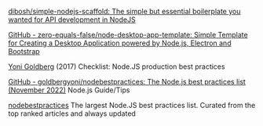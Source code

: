 
[dibosh/simple-nodejs-scaffold: The simple but essential boilerplate you wanted for API development in NodeJS](https://github.com/dibosh/simple-nodejs-scaffold)

[GitHub - zero-equals-false/node-desktop-app-template: Simple Template for Creating a Desktop Application powered by Node.js, Electron and Bootstrap](https://github.com/zero-equals-false/node-desktop-app-template)

[Yoni Goldberg](http://goldbergyoni.com/checklist-best-practice-of-node-js-in-production/)
(2017) Checklist: Node.JS production best practices

[GitHub - goldbergyoni/nodebestpractices: The Node.js best practices list (November 2022)](https://github.com/goldbergyoni/nodebestpractices)
Node.js Guide/Tips

[nodebestpractices](https://github.com/i0natan/nodebestpractices)
The largest Node.JS best practices list. Curated from the top ranked articles and always updated

